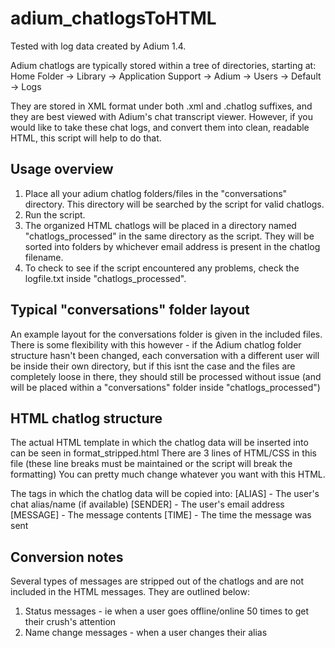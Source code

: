 # adium_chatlogsToHTML

Tested with log data created by Adium 1.4.

Adium chatlogs are typically stored within a tree of directories, starting at:
Home Folder → Library → Application Support → Adium <VERSION> → Users → Default → Logs

They are stored in XML format under both .xml and .chatlog suffixes, and they are best viewed with Adium's chat transcript viewer.
However, if you would like to take these chat logs, and convert them into clean, readable HTML, this script will help to do that.

## Usage overview
1. Place all your adium chatlog folders/files in the "conversations" directory. This directory will be searched by the script for valid chatlogs.
2. Run the script.
3. The organized HTML chatlogs will be placed in a directory named "chatlogs_processed" in the same directory as the script. They will be sorted into folders by whichever email address is present in the chatlog filename.
4. To check to see if the script encountered any problems, check the logfile.txt inside "chatlogs_processed".

## Typical "conversations" folder layout
An example layout for the conversations folder is given in the included files. There is some flexibility with this however - if the Adium chatlog folder structure hasn't been changed, each conversation with a different user will be inside their own directory, but if this isnt the case and the files are completely loose in there, they should still be processed without issue (and will be placed within a "conversations" folder inside "chatlogs_processed")

## HTML chatlog structure
The actual HTML template in which the chatlog data will be inserted into can be seen in format_stripped.html
There are 3 lines of HTML/CSS in this file (these line breaks must be maintained or the script will break the formatting)
You can pretty much change whatever you want with this HTML.

The tags in which the chatlog data will be copied into:
[ALIAS] - The user's chat alias/name (if available)
[SENDER] - The user's email address
[MESSAGE] - The message contents
[TIME] - The time the message was sent

## Conversion notes
Several types of messages are stripped out of the chatlogs and are not included in the HTML messages.
They are outlined below:
1. Status messages - ie when a user goes offline/online 50 times to get their crush's attention
2. Name change messages - when a user changes their alias